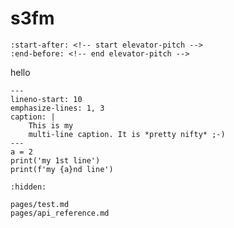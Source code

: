 # s3fm

```{include} ../README.md
:start-after: <!-- start elevator-pitch -->
:end-before: <!-- end elevator-pitch -->
```

hello

```{code-block} python
---
lineno-start: 10
emphasize-lines: 1, 3
caption: |
    This is my
    multi-line caption. It is *pretty nifty* ;-)
---
a = 2
print('my 1st line')
print(f'my {a}nd line')
```

```{toctree}
:hidden:

pages/test.md
pages/api_reference.md
```
